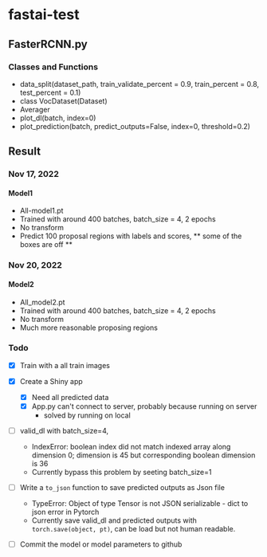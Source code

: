 # fastai-test

## FasterRCNN.py
### Classes and Functions
  * data_split(dataset_path, train_validate_percent = 0.9, train_percent = 0.8, test_percent = 0.1)
  * class VocDataset(Dataset)
  * Averager
  * plot_dl(batch, index=0)
  * plot_prediction(batch, predict_outputs=False, index=0, threshold=0.2)
  
## Result
### Nov 17, 2022
#### Model1
  * All-model1.pt
  * Trained with around 400 batches, batch_size = 4, 2 epochs
  * No transform
  * Predict 100 proposal regions with labels and scores, ** some of the boxes are off **
### Nov 20, 2022
#### Model2
  * All_model2.pt
  * Trained with around 400 batches, batch_size = 4, 2 epochs
  * No transform
  * Much more reasonable proposing regions
  
### Todo
  - [X] Train with a all train images
  - [X] Create a Shiny app
      - [X] Need all predicted data
      - [X] App.py can't connect to server, probably because running on server
          + solved by running on local
  - [ ] valid_dl with batch_size=4,
      * IndexError: boolean index did not match indexed array along dimension 0; dimension is 45 but corresponding boolean dimension is 36
      * Currently bypass this problem by seeting batch_size=1
  - [ ] Write a `to_json` function to save predicted outputs as Json file
      * TypeError: Object of type Tensor is not JSON serializable - dict to json error in Pytorch
      * Currently save valid_dl and predicted outputs with `torch.save(object, pt)`, can be load but not human readable.
  - [ ] Commit the model or model parameters to github
      
